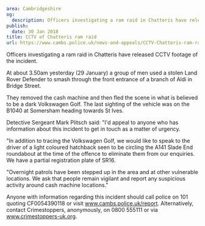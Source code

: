 ```yaml
area: Cambridgeshire
og:
  description: Officers investigating a ram raid in Chatteris have released CCTV footage of the incident.
publish:
  date: 30 Jan 2018
title: CCTV of Chatteris ram raid
url: https://www.cambs.police.uk/news-and-appeals/CCTV-Chatteris-ram-raid
```

Officers investigating a ram raid in Chatteris have released CCTV footage of the incident.

At about 3.50am yesterday (29 January) a group of men used a stolen Land Rover Defender to smash through the front entrance of a branch of Aldi in Bridge Street.

They removed the cash machine and then fled the scene in what is believed to be a dark Volkswagen Golf. The last sighting of the vehicle was on the B1040 at Somersham heading towards St Ives.

Detective Sergeant Mark Plitsch said: "I'd appeal to anyone who has information about this incident to get in touch as a matter of urgency.

"In addition to tracing the Volkswagen Golf, we would like to speak to the driver of a light coloured hatchback seen to be circling the A141 Slade End roundabout at the time of the offence to eliminate them from our enquiries. We have a partial registration plate of SR16.

"Overnight patrols have been stepped up in the area and at other vulnerable locations. We ask that people remain vigilant and report any suspicious activity around cash machine locations."

Anyone with information regarding this incident should call police on 101 quoting CF0054390118 or visit www.cambs.police.uk/report. Alternatively, contact Crimestoppers, anonymously, on 0800 555111 or via www.crimestoppers-uk.org.
